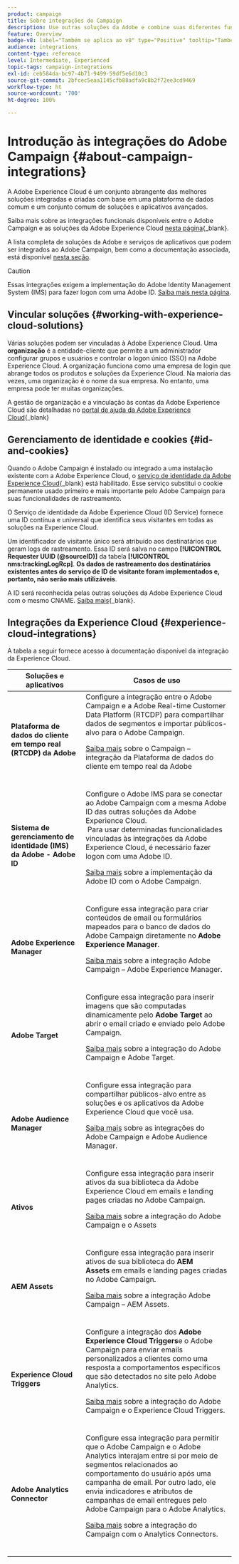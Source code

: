 ```yaml
---
product: campaign
title: Sobre integrações do Campaign
description: Use outras soluções da Adobe e combine suas diferentes funcionalidades com o Campaign
feature: Overview
badge-v8: label="Também se aplica ao v8" type="Positive" tooltip="Também se aplica ao Campaign v8"
audience: integrations
content-type: reference
level: Intermediate, Experienced
topic-tags: campaign-integrations
exl-id: ceb584da-bc97-4b71-9499-59df5e6d10c3
source-git-commit: 2bfcec5eaa1145cfb88adfa9c8b2f72ee3cd9469
workflow-type: ht
source-wordcount: '700'
ht-degree: 100%

---
```


# Introdução às integrações do Adobe Campaign {#about-campaign-integrations}

A Adobe Experience Cloud é um conjunto abrangente das melhores soluções integradas e criadas com base em uma plataforma de dados comum e um conjunto comum de soluções e aplicativos avançados.

Saiba mais sobre as integrações funcionais disponíveis entre o Adobe Campaign e as soluções da Adobe Experience Cloud [nesta página](https://experienceleague.adobe.com/pt-br/docs/core-services/interface/administration/integrations){_blank}.

A lista completa de soluções da Adobe e serviços de aplicativos que podem ser integrados ao Adobe Campaign, bem como a documentação associada, está disponível [nesta seção](#experience-cloud-integrations).

>[!CAUTION]
>
>Essas integrações exigem a implementação do Adobe Identity Management System (IMS) para fazer logon com uma Adobe ID. [Saiba mais nesta página](../../integrations/using/about-adobe-id.md).
>

## Vincular soluções {#working-with-experience-cloud-solutions}

Várias soluções podem ser vinculadas à Adobe Experience Cloud. Uma **organização** é a entidade-cliente que permite a um administrador configurar grupos e usuários e controlar o logon único (SSO) na Adobe Experience Cloud. A organização funciona como uma empresa de login que abrange todos os produtos e soluções da Experience Cloud. Na maioria das vezes, uma organização é o nome da sua empresa. No entanto, uma empresa pode ter muitas organizações.

A gestão de organização e a vinculação às contas da Adobe Experience Cloud são detalhadas no [portal de ajuda da Adobe Experience Cloud](https://experienceleague.adobe.com/pt-br/docs/core-services/interface/administration/organizations){_blank}

## Gerenciamento de identidade e cookies {#id-and-cookies}

Quando o Adobe Campaign é instalado ou integrado a uma instalação existente com a Adobe Experience Cloud, o [serviço de identidade da Adobe Experience Cloud](https://experienceleague.adobe.com/pt-br/docs/id-service/using/home){_blank} está habilitado. Esse serviço substitui o cookie permanente usado primeiro e mais importante pelo Adobe Campaign para suas funcionalidades de rastreamento.

O Serviço de identidade da Adobe Experience Cloud (ID Service) fornece uma ID contínua e universal que identifica seus visitantes em todas as soluções na Experience Cloud.

Um identificador de visitante único será atribuído aos destinatários que geram logs de rastreamento. Essa ID será salva no campo **[!UICONTROL Requester UUID (@sourceID)]** da tabela **[!UICONTROL nms:trackingLogRcp]**. **Os dados de rastreamento dos destinatários existentes antes do serviço de ID de visitante foram implementados e, portanto, não serão mais utilizáveis**.

A ID será reconhecida pelas outras soluções da Adobe Experience Cloud com o mesmo CNAME. [Saiba mais](https://experienceleague.adobe.com/pt-br/docs/id-service/using/reference/analytics-reference/cname){_blank}.

## Integrações da Experience Cloud {#experience-cloud-integrations}

A tabela a seguir fornece acesso à documentação disponível da integração da Experience Cloud.

<table> 
 <thead> 
  <tr> 
   <th> Soluções e aplicativos<br /> </th> 
   <th> Casos de uso<br /> </th> 
  </tr> 
 </thead> 
 <tbody> 
  <tr> 
   <td> <strong>Plataforma de dados do cliente em tempo real (RTCDP) da Adobe</strong><br /> </td> 
   <td> Configure a integração entre o Adobe Campaign e a Adobe Real-time Customer Data Platform (RTCDP) para compartilhar dados de segmentos e importar públicos-alvo para o Adobe Campaign.<br /> <p><a href="../../integrations/using/get-started-sources-destinations.md">Saiba mais</a> sobre o Campaign – integração da Plataforma de dados do cliente em tempo real da Adobe</p><br /> </td> 
  </tr> 
  <tr> 
   <td> <strong>Sistema de gerenciamento de identidade (IMS) da Adobe - Adobe ID</strong><br />  </td> 
   <td> Configure o Adobe IMS para se conectar ao Adobe Campaign com a mesma Adobe ID das outras soluções da Adobe Experience Cloud.<br /> Para usar determinadas funcionalidades vinculadas às integrações da Adobe Experience Cloud, é necessário fazer logon com uma Adobe ID.<br /> <p><a href="../../integrations/using/about-adobe-id.md">Saiba mais</a> sobre a implementação da Adobe ID com o Adobe Campaign.</p><br /> </td> 
  </tr> 
  <tr> 
   <td> <strong>Adobe Experience Manager</strong><br /> </td> 
   <td> Configure essa integração para criar conteúdos de email ou formulários mapeados para o banco de dados do Adobe Campaign diretamente no <strong>Adobe Experience Manager</strong>.<br /> <p><a href="../../integrations/using/about-adobe-experience-manager.md">Saiba mais</a> sobre a integração Adobe Campaign – Adobe Experience Manager.</p><br /> </td> 
  </tr> 
  <tr> 
   <td> <strong>Adobe Target</strong><br /> </td> 
   <td> Configure essa integração para inserir imagens que são computadas dinamicamente pelo <strong>Adobe Target</strong> ao abrir o email criado e enviado pelo Adobe Campaign.<br /> <p><a href="../../integrations/using/integrating-with-adobe-target.md">Saiba mais</a> sobre a integração do Adobe Campaign e Adobe Target.</p><br /> </td> 
  </tr> 
  <tr> 
   <td><strong>Adobe Audience Manager</strong><br /> </td> 
   <td> Configure essa integração para compartilhar públicos-alvo entre as soluções e os aplicativos da Adobe Experience Cloud que você usa.<br /> <p><a href="../../integrations/using/sharing-audiences-with-adobe-experience-cloud.md">Saiba mais</a> sobre as integrações do Adobe Campaign e Adobe Audience Manager.</p><br /> </td> 
  </tr> 
  <tr> 
   <td> <strong>Ativos</strong><br /> </td> 
   <td> Configure essa integração para inserir ativos da sua biblioteca da Adobe Experience Cloud em emails e landing pages criadas no Adobe Campaign.<br /> <p><a href="../../integrations/using/configuring-access-to-assets.md#integrating-with-experience-cloud-assets">Saiba mais</a> sobre a integração do Adobe Campaign e o Assets</p><br /> </td> 
  </tr> 
  <tr> 
   <td> <strong>AEM Assets</strong><br /> </td> 
   <td> Configure essa integração para inserir ativos de sua biblioteca do <strong>AEM Assets</strong> em emails e landing pages criadas no Adobe Campaign.<br /> <p><a href="../../integrations/using/configuring-access-to-assets.md#integrating-with-aem-assets">Saiba mais</a> sobre a integração Adobe Campaign – AEM Assets.</p><br /> </td> 
  </tr> 
  <tr> 
   <td> <strong>Experience Cloud Triggers</strong><br /> </td> 
   <td> Configure a integração dos <strong>Adobe Experience Cloud Triggers</strong>e o Adobe Campaign para enviar emails personalizados a clientes como uma resposta a comportamentos específicos que são detectados no site pelo Adobe Analytics.<br /> <p><a href="about-triggers.md">Saiba mais</a> sobre a integração do Adobe Campaign e o Experience Cloud Triggers.</p><br /> </td> 
  </tr> 
  <tr> 
   <td> <strong>Adobe Analytics Connector</strong><br /> </td> 
   <td> Configure essa integração para permitir que o Adobe Campaign e o Adobe Analytics interajam entre si por meio de segmentos relacionados ao comportamento do usuário após uma campanha de email. Por outro lado, ele envia indicadores e atributos de campanhas de email entregues pelo Adobe Campaign para o Adobe Analytics.<br /> <p><a href="../../integrations/using/gs-aa.md">Saiba mais</a> sobre a integração do Campaign com o Analytics Connectors.</p><br /> </td> 
  </tr> 
 </tbody> 
</table>
